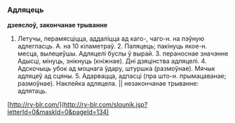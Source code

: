 ### Адляцець
**дзеяслоў, закончанае трыванне**

1. Летучы, перамясціцца, аддаліцца ад каго-, чаго-н. на пэўную адлегласць. А. на 10 кіламетраў. 2. Паляцець; пакінуць якое-н. месца, вылецеўшы. Адляцелі буслы ў вырай. 3. пераноснае значэнне Адысці, мінуць, знікнуць (кніжнае). Дні дзяцінства адляцелі. 4. Адскочыць убок ад моцнага ўдару, штуршка (размоўнае). Мячык адляцеў ад сцяны. 5. Адарвацца, адпасці (пра што-н. прымацаванае; размоўнае). Наклейка адляцела. || незакончанае трыванне: адлятаць.

<a rel="author">[http://rv-blr.com/](http://rv-blr.com/slounik.jsp?letterId=0&maskId=0&pageId=134)</a>
